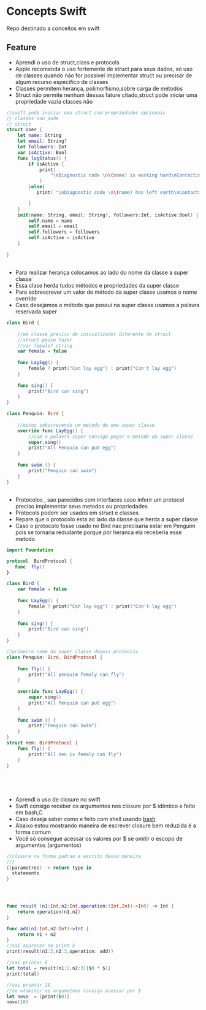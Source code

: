 # Concepts Swift
Repo destinado a conceitos em swift

## Feature
- Aprendi o uso de struct,class e protocols
- Apple recomenda o uso fortemente de struct para seus dados, só uso de classes quando não for possível implementar struct ou precisar de algum recurso especifico de classes
- Classes permitem herança, polimorfismo,sobre carga de métodos
- Struct não permite nenhum dessas fature citado,struct pode iniciar uma propriedade vazia classes não


```swift
//swift pode iniciar uma struct com propriedades opcionais 
// classes nao pode
// struct
struct User {
    let name: String
    let email: String?
    let followers: Int
    var isActive: Bool
    func logStatus() {
        if isActive {
            print(
                "\nDiagnostic code \n\(name) is working hard\nContacting \(name) on \(String(describing: email))\n\(name) has \(followers) followers"
            )
        }else{
           print( "\nDiagnostic code \n\(name) has left earth\nContacting \(name) on \(String(describing: email))\n\(name) has \(followers) followers")

        }
    }
    init(name: String, email: String?, followers:Int, isActive:Bool) {
        self.name = name
        self.email = email
        self.followers = followers
        self.isActive = isActive
    }
    
}

```

##
- Para realizar herança colocamos ao lado do nome da classe a super classe
- Essa clase herda tudos métodos e propriedades  da super classe
- Para sobrescrever um valor de método da super classe usamos o nome override
- Caso desejamos o método que possui na super classe usamos a palavra reservada super


```swift
class Bird {
    
    //em classe preciso de inicializador diferente de struct
    //struct posso fazer
    //var female? string
    var female = false
    
    func LayEgg() {
        female ? print("Can lay egg") : print("Can't lay egg")
    }
    
    func sing() {
        print("Bird can sing")
    }
}

class Penquin: Bird {
    
    //estou sobscrevendo um metodo de uma super classe
    override func LayEgg() {
        //com a palavra super consigo pegar o metodo da super classe
        super.sing()
        print("All Penquim can put egg")
    }
    
    func swim () {
        print("Penguin can swim")
    }
}

```

## 
- Protocolos , sao parecidos com interfaces caso inferir um protocol preciso implementar seus metodos ou propriedades
- Protocols podem ser usados em struct e classes
- Repare que o protocolo esta ao lado da classe que herda a super classe
- Caso o protocolo fosse usado no Bird nao precisaria estar em Penguim pois se tornaria redudante porque por heranca ela receberia esse metodo


```swift
import Foundation

protocol  BirdProtocol {
   func  fly()
}

class Bird {
    var female = false
    
    func LayEgg() {
        female ? print("Can lay egg") : print("Can't lay egg")
    }
    
    func sing() {
        print("Bird can sing")
    }
}

//primeiro nome da super classe depois protocolo
class Penquin: Bird, BirdProtocol {
    
    func fly() {
        print("All penquim femaly can fly")
    }
    
    override func LayEgg() {
        super.sing()
        print("All Penquim can put egg")
    }
    
    func swim () {
        print("Penguin can swim")
    }
}
struct Hen: BirdProtocol {
    func fly() {
        print("All hen is femaly can fly")
    }
}





```
##
- Aprendi o uso de closure no swift
- Swift consigo receber os argumentos nos closure por $ idêntico e feito em bash,C
- Caso deseja saber como e feito com shell usando [bash](https://github.com/kenjimaeda54/shell_script)
- Abaixo estou mostrando maneira de escrever closure bem reduzida é a forma comum
- Você só consegue acessar os valores por $ se omitir o escopo de argumentos (argumentos)


```swift
//closure na forma padrao e escrito dessa maneira
//}
{(parametres) -> return type in
  statements
}




func result (n1:Int,n2:Int,operation:(Int,Int)->Int) -> Int {
    return operation(n1,n2)
}

func add(n1:Int,n2:Int)->Int {
    return n1 + n2
}
//vai aparecer no print 5
print(result(n1:2,n2:3,operation: add))

//vai printar 6
let total = result(n1:2,n2:3){$0 * $1}
print(total)

//vai printar 10
//se otimitir os argumetnos consigo acessar por $
let novo  = {print($0)}
novo(10)



```



